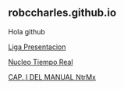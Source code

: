 ## robccharles.github.io
Hola github

[Liga Presentacion](https://robccharles.github.io/ResponsablidadInst.slides.html)

[Nucleo Tiempo Real](https://github.com/robccharles/NtrMx)

[CAP. I DEL MANUAL NtrMx](https://robccharles.github.io/CAPIDEL-2.htm)
